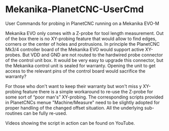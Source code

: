 # Mekanika-PlanetCNC-UserCmd
User Commands for probing in PlanetCNC running on a Mekanika EVO-M

Mekanika EVO only comes with a Z-probe for tool length measurement. 
Out of the box there is no XY-probing feature that would allow to find edges, corners or the center of holes and protrusions.
In principle the PlanetCNC Mk3/4 controller board of the Mekanika EVO would support active XY-probes.
But VDD and GND are not routed to the hardwired probe connector of the control unit box.
It would be very easy to upgrade this connector, but the Mekanika control unit  is sealed for warranty. Opening the unit  to get access to the relevant pins of the control board would sacrifice the warranty? 

For those who don't want to keep their warranty but won't miss y XY-probing feature there is a simple workaround to re-use the Z-probe for some sort of “poor man's” XY-probing. 
The corresponding scripts provided in PlanetCNCs menue "Machine/Measure" need to be slightly adopted for proper handling of the changed offset situation. All the underlying sub-routines can be fully re-used.

Videos showing the script in action can be found on YouTube.
